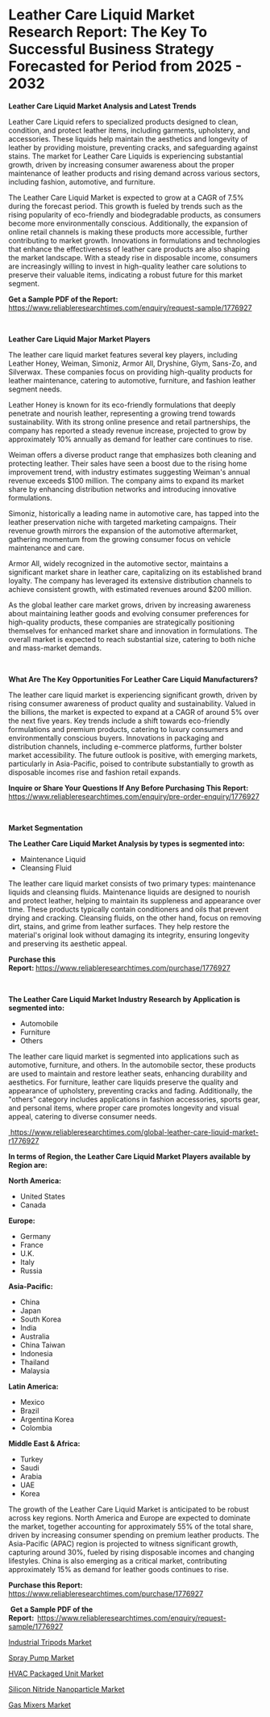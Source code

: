 <p><h1>Leather Care Liquid Market Research Report: The Key To Successful Business Strategy Forecasted for Period from 2025 - 2032</h1></p><p><strong>Leather Care Liquid Market Analysis and Latest Trends</strong></p>
<p><p>Leather Care Liquid refers to specialized products designed to clean, condition, and protect leather items, including garments, upholstery, and accessories. These liquids help maintain the aesthetics and longevity of leather by providing moisture, preventing cracks, and safeguarding against stains. The market for Leather Care Liquids is experiencing substantial growth, driven by increasing consumer awareness about the proper maintenance of leather products and rising demand across various sectors, including fashion, automotive, and furniture.</p><p>The Leather Care Liquid Market is expected to grow at a CAGR of 7.5% during the forecast period. This growth is fueled by trends such as the rising popularity of eco-friendly and biodegradable products, as consumers become more environmentally conscious. Additionally, the expansion of online retail channels is making these products more accessible, further contributing to market growth. Innovations in formulations and technologies that enhance the effectiveness of leather care products are also shaping the market landscape. With a steady rise in disposable income, consumers are increasingly willing to invest in high-quality leather care solutions to preserve their valuable items, indicating a robust future for this market segment.</p></p>
<p><strong>Get a Sample PDF of the Report:&nbsp;</strong> <a href="https://www.reliableresearchtimes.com/enquiry/request-sample/1776927?utm_campaign=3070&utm_medium=2&utm_source=Github&utm_content=ia&utm_term=25032025&utm_id=leather-care-liquid">https://www.reliableresearchtimes.com/enquiry/request-sample/1776927</a></p>
<p>&nbsp;</p>
<p><strong>Leather Care Liquid Major Market Players</strong></p>
<p><p>The leather care liquid market features several key players, including Leather Honey, Weiman, Simoniz, Armor All, Dryshine, Glym, Sans-Zo, and Silverwax. These companies focus on providing high-quality products for leather maintenance, catering to automotive, furniture, and fashion leather segment needs. </p><p>Leather Honey is known for its eco-friendly formulations that deeply penetrate and nourish leather, representing a growing trend towards sustainability. With its strong online presence and retail partnerships, the company has reported a steady revenue increase, projected to grow by approximately 10% annually as demand for leather care continues to rise.</p><p>Weiman offers a diverse product range that emphasizes both cleaning and protecting leather. Their sales have seen a boost due to the rising home improvement trend, with industry estimates suggesting Weiman's annual revenue exceeds $100 million. The company aims to expand its market share by enhancing distribution networks and introducing innovative formulations.</p><p>Simoniz, historically a leading name in automotive care, has tapped into the leather preservation niche with targeted marketing campaigns. Their revenue growth mirrors the expansion of the automotive aftermarket, gathering momentum from the growing consumer focus on vehicle maintenance and care.</p><p>Armor All, widely recognized in the automotive sector, maintains a significant market share in leather care, capitalizing on its established brand loyalty. The company has leveraged its extensive distribution channels to achieve consistent growth, with estimated revenues around $200 million.</p><p>As the global leather care market grows, driven by increasing awareness about maintaining leather goods and evolving consumer preferences for high-quality products, these companies are strategically positioning themselves for enhanced market share and innovation in formulations. The overall market is expected to reach substantial size, catering to both niche and mass-market demands.</p></p>
<p>&nbsp;</p>
<p><strong>What Are The Key Opportunities For Leather Care Liquid Manufacturers?</strong></p>
<p><p>The leather care liquid market is experiencing significant growth, driven by rising consumer awareness of product quality and sustainability. Valued in the billions, the market is expected to expand at a CAGR of around 5% over the next five years. Key trends include a shift towards eco-friendly formulations and premium products, catering to luxury consumers and environmentally conscious buyers. Innovations in packaging and distribution channels, including e-commerce platforms, further bolster market accessibility. The future outlook is positive, with emerging markets, particularly in Asia-Pacific, poised to contribute substantially to growth as disposable incomes rise and fashion retail expands.</p></p>
<p><strong>Inquire or Share Your Questions If Any Before Purchasing This Report:</strong> <a href="https://www.reliableresearchtimes.com/enquiry/pre-order-enquiry/1776927?utm_campaign=3070&utm_medium=2&utm_source=Github&utm_content=ia&utm_term=25032025&utm_id=leather-care-liquid">https://www.reliableresearchtimes.com/enquiry/pre-order-enquiry/1776927</a></p>
<p>&nbsp;</p>
<p><strong>Market Segmentation</strong></p>
<p><strong>The Leather Care Liquid Market Analysis by types is segmented into:</strong></p>
<p><ul><li>Maintenance Liquid</li><li>Cleansing Fluid</li></ul></p>
<p><p>The leather care liquid market consists of two primary types: maintenance liquids and cleansing fluids. Maintenance liquids are designed to nourish and protect leather, helping to maintain its suppleness and appearance over time. These products typically contain conditioners and oils that prevent drying and cracking. Cleansing fluids, on the other hand, focus on removing dirt, stains, and grime from leather surfaces. They help restore the material's original look without damaging its integrity, ensuring longevity and preserving its aesthetic appeal.</p></p>
<p><strong>Purchase this Report:&nbsp;</strong><a href="https://www.reliableresearchtimes.com/purchase/1776927?utm_campaign=3070&utm_medium=2&utm_source=Github&utm_content=ia&utm_term=25032025&utm_id=leather-care-liquid">https://www.reliableresearchtimes.com/purchase/1776927</a></p>
<p>&nbsp;</p>
<p><strong>The Leather Care Liquid Market Industry Research by Application is segmented into:</strong></p>
<p><ul><li>Automobile</li><li>Furniture</li><li>Others</li></ul></p>
<p><p>The leather care liquid market is segmented into applications such as automotive, furniture, and others. In the automobile sector, these products are used to maintain and restore leather seats, enhancing durability and aesthetics. For furniture, leather care liquids preserve the quality and appearance of upholstery, preventing cracks and fading. Additionally, the "others" category includes applications in fashion accessories, sports gear, and personal items, where proper care promotes longevity and visual appeal, catering to diverse consumer needs.</p></p>
<p><a href="https://www.reliableresearchtimes.com/global-leather-care-liquid-market-r1776927?utm_campaign=3070&utm_medium=2&utm_source=Github&utm_content=ia&utm_term=25032025&utm_id=leather-care-liquid">&nbsp;https://www.reliableresearchtimes.com/global-leather-care-liquid-market-r1776927</a></p>
<p><strong>In terms of Region, the Leather Care Liquid Market Players available by Region are:</strong></p>
<p>
    <p> <strong> North America: </strong>
        <ul>
            <li>United States</li>
            <li>Canada</li>
        </ul>
        </p> 
    <p> <strong> Europe: </strong>
        <ul>
            <li>Germany</li>
            <li>France</li>
            <li>U.K.</li>
            <li>Italy</li>
            <li>Russia</li>
        </ul>
        </p> 
    <p> <strong> Asia-Pacific: </strong>
        <ul>
            <li>China</li>
            <li>Japan</li>
            <li>South Korea</li>
            <li>India</li>
            <li>Australia</li>
            <li>China Taiwan</li>
            <li>Indonesia</li>
            <li>Thailand</li>
            <li>Malaysia</li>
        </ul>
        </p> 
    <p> <strong> Latin America: </strong>
        <ul>
            <li>Mexico</li>
            <li>Brazil</li>
            <li>Argentina Korea</li>
            <li>Colombia</li>
        </ul>
        </p> 
    <p> <strong> Middle East & Africa: </strong>
        <ul>
            <li>Turkey</li>
            <li>Saudi</li>
            <li>Arabia</li>
            <li>UAE</li>
            <li>Korea</li>
        </ul>
    </p>
    </p>
<p><p>The growth of the Leather Care Liquid Market is anticipated to be robust across key regions. North America and Europe are expected to dominate the market, together accounting for approximately 55% of the total share, driven by increasing consumer spending on premium leather products. The Asia-Pacific (APAC) region is projected to witness significant growth, capturing around 30%, fueled by rising disposable incomes and changing lifestyles. China is also emerging as a critical market, contributing approximately 15% as demand for leather goods continues to rise.</p></p>
<p><strong>Purchase this Report: </strong><a href="https://www.reliableresearchtimes.com/purchase/1776927?utm_campaign=3070&utm_medium=2&utm_source=Github&utm_content=ia&utm_term=25032025&utm_id=leather-care-liquid">https://www.reliableresearchtimes.com/purchase/1776927</a></p>
<p>&nbsp;<strong>Get a Sample PDF of the Report:&nbsp;&nbsp;</strong><a href="https://www.reliableresearchtimes.com/enquiry/request-sample/1776927?utm_campaign=3070&utm_medium=2&utm_source=Github&utm_content=ia&utm_term=25032025&utm_id=leather-care-liquid">https://www.reliableresearchtimes.com/enquiry/request-sample/1776927</a></p>
<p><strong></strong></p>
<p><p><a href="https://www.linkedin.com/pulse/industrial-tripods-market-expected-see-strong-growth-from-2025-j9qme?utm_campaign=3070&utm_medium=2&utm_source=Github&utm_content=ia&utm_term=25032025&utm_id=leather-care-liquid">Industrial Tripods Market</a></p><p><a href="https://www.linkedin.com/pulse/spray-pump-market-segmentation-in-depth-analysis-oil-gasindustrialagricultureothers-qatoe?utm_campaign=3070&utm_medium=2&utm_source=Github&utm_content=ia&utm_term=25032025&utm_id=leather-care-liquid">Spray Pump Market</a></p><p><a href="https://www.linkedin.com/pulse/hvac-packaged-unit-market-ecosystem-competitive-landscape-in22e?utm_campaign=3070&utm_medium=2&utm_source=Github&utm_content=ia&utm_term=25032025&utm_id=leather-care-liquid">HVAC Packaged Unit Market</a></p><p><a href="https://github.com/ivvrgibi/Market-Research-Report-List-1/blob/main/silicon-nitride-nanoparticle-market.md?utm_campaign=3070&utm_medium=2&utm_source=Github&utm_content=ia&utm_term=25032025&utm_id=leather-care-liquid">Silicon Nitride Nanoparticle Market</a></p><p><a href="https://www.linkedin.com/pulse/gas-mixers-market-analysis-size-share-trends-forecast-ukdge?utm_campaign=3070&utm_medium=2&utm_source=Github&utm_content=ia&utm_term=25032025&utm_id=leather-care-liquid">Gas Mixers Market</a></p></p>